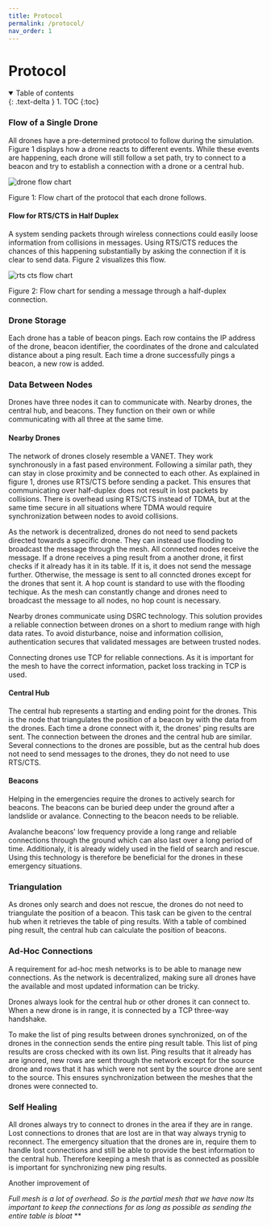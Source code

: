 ```yaml
---
title: Protocol
permalink: /protocol/
nav_order: 1
---
```


# Protocol
<details open markdown="block">
  <summary>
    Table of contents
  </summary>
  {: .text-delta }
1. TOC
{:toc}
</details>


### Flow of a Single Drone

All drones have a pre-determined protocol to follow during the simulation. Figure 1 displays how a drone reacts to different events. While these events are happening, each drone will still follow a set path, try to connect to a beacon and try to establish a connection with a drone or a central hub.

<img src="/IM-WANTEDD/images/drone_flow_chart.png" alt="drone flow chart" />

Figure 1: Flow chart of the protocol that each drone follows.



#### **Flow for RTS/CTS in Half Duplex**
A system sending packets through wireless connections could easily loose information from collisions in messages. Using RTS/CTS reduces the chances of this happening substantially by asking the connection if it is clear to send data. Figure 2 visualizes this flow. 

<img src="/IM-WANTEDD/images/rts_cts_flow_chart.png" alt="rts cts flow chart"/>

Figure 2: Flow chart for sending a message through a half-duplex connection.

### Drone Storage
Each drone has a table of beacon pings. Each row contains the IP address of the drone, beacon identifier, the coordinates of the drone and calculated distance about a ping result. Each time a drone successfully pings a beacon, a new row is added.


### Data Between Nodes
Drones have three nodes it can to communicate with. Nearby drones, the central hub, and beacons. They function on their own or while communicating with all three at the same time.

#### **Nearby Drones**
The network of drones closely resemble a VANET. They work synchronously in a fast pased environment. Following a similar path, they can stay in close proximity and be connected to each other. As explained in figure 1, drones use RTS/CTS before sending a packet. This ensures that communicating over half-duplex does not result in lost packets by collisions. There is overhead using RTS/CTS instead of TDMA, but at the same time secure in all situations where TDMA would require synchronization between nodes to avoid collisions.

As the network is decentralized, drones do not need to send packets directed towards a specific drone. They can instead use flooding to broadcast the message through the mesh. All connected nodes receive the message. If a drone receives a ping result from a another drone, it first checks if it already has it in its table. If it is, it does not send the message further. Otherwise, the message is sent to all conncted drones except for the drones that sent it. A hop count is standard to use with the flooding techique. As the mesh can constantly change and drones need to broadcast the message to all nodes, no hop count is necessary.

Nearby drones communicate using DSRC technology. This solution provides a reliable connection between drones on a short to medium range with high data rates. To avoid disturbance, noise and information collision, authentication secures that validated messages are between trusted nodes.

Connecting drones use TCP for reliable connections. As it is important for the mesh to have the correct information, packet loss tracking in TCP is used.

#### **Central Hub**

The central hub represents a starting and ending point for the drones. This is the node that triangulates the position of a beacon by with the data from the drones. Each time a drone connect with it, the drones' ping results are sent. The connection between the drones and the central hub are similar. Several connections to the drones are possible, but as the central hub does not need to send messages to the drones, they do not need to use RTS/CTS.

#### **Beacons**
Helping in the emergencies require the drones to actively search for beacons. The beacons can be buried deep under the ground after a landslide or avalance. Connecting to the beacon needs to be reliable. 

Avalanche beacons' low frequency provide a long range and reliable connections through the ground which can also last over a long period of time. Additionaly, it is already widely used in the field of search and rescue. Using this technology is therefore be beneficial for the drones in these emergency situations.

### Triangulation

As drones only search and does not rescue, the drones do not need to triangulate the position of a beacon. This task can be given to the central hub when it retrieves the table of ping results. With a table of combined ping result, the central hub can calculate the position of beacons.


### Ad-Hoc Connections

A requirement for ad-hoc mesh networks is to be able to manage new connections. As the network is decentralized, making sure all drones have the available and most updated information can be tricky. 

Drones always look for the central hub or other drones it can connect to. When a new drone is in range, it is connected by a TCP three-way handshake.

To make the list of ping results between drones synchronized, on of the drones in the connection sends the entire ping result table. This list of ping results are cross checked with its own list. Ping results that it already has are ignored, new rows are sent through the network except for the source drone and rows that it has which were not sent by the source drone are sent to the source. This ensures synchronization between the meshes that the drones were connected to.

### Self Healing
All drones always try to connect to drones in the area if they are in range. Lost connections to drones that are lost are in that way always trynig to reconnect. The emergency situation that the drones are in, require them to handle lost connections and still be able to provide the best information to the central hub. Therefore keeping a mesh that is as connected as possible is important for synchronizing new ping results.

Another improvement of 

*Full mesh is a lot of overhead. So is the partial mesh that we have now*
*Its important to keep the connections for as long as possible as sending the entire table is bloat*
**


